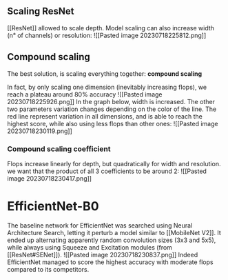 ## Scaling ResNet
[[ResNet]] allowed to scale depth.
Model scaling can also increase width (n° of channels) or resolution:
![[Pasted image 20230718225812.png]]
## Compound scaling
The best solution, is scaling everything together: **compound scaling**

In fact, by only scaling one dimension (inevitably increasing flops), we reach a plateau around 80% accuracy
![[Pasted image 20230718225926.png]]
In the graph below, width is increased. The other two parameters variation changes depending on the color of the line.
The red line represent variation in all dimensions, and is able to reach the highest score, while also using less flops than other ones:
![[Pasted image 20230718230119.png]]
### Compound scaling coefficient
Flops increase linearly for depth, but quadratically for width and resolution. we want that the product of all 3 coefficients to be around 2:
![[Pasted image 20230718230417.png]]
# EfficientNet-B0
The baseline network for EfficientNet was searched using Neural Architecture Search, letting it perturb a model similar to [[MobileNet V2]].
It ended up alternating apparently random convolution sizes (3x3 and 5x5), while always using Squeeze and Excitation modules (from [[ResNet#SENet]]).
![[Pasted image 20230718230837.png]]
Indeed EfficientNet managed to score the highest accuracy with moderate flops compared to its competitors.